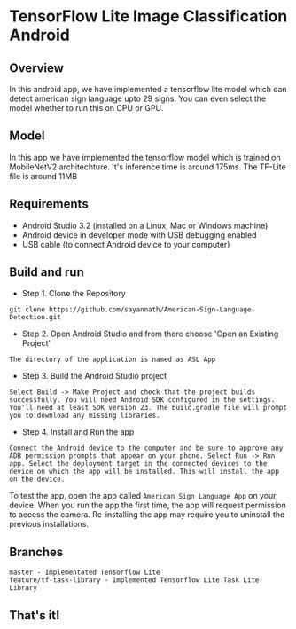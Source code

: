 # TensorFlow Lite Image Classification Android

## Overview

In this android app, we have implemented a tensorflow lite model which can detect american sign language upto 29 signs. You can even select the model whether to run this on CPU or GPU.

## Model

In this app we have implemented the tensorflow model which is trained on MobileNetV2 architechture. It's inference time is around 175ms. The TF-Lite file is around 11MB

## Requirements

* Android Studio 3.2 (installed on a Linux, Mac or Windows machine)
* Android device in developer mode with USB debugging enabled
* USB cable (to connect Android device to your computer)

## Build and run

* Step 1. Clone the Repository
```
git clone https://github.com/sayannath/American-Sign-Language-Detection.git
```
* Step 2. Open Android Studio and from there choose 'Open an Existing Project'
```
The directory of the application is named as ASL App
```
* Step 3. Build the Android Studio project
```
Select Build -> Make Project and check that the project builds successfully. You will need Android SDK configured in the settings. You'll need at least SDK version 23. The build.gradle file will prompt you to download any missing libraries.
```
* Step 4. Install and Run the app
```
Connect the Android device to the computer and be sure to approve any ADB permission prompts that appear on your phone. Select Run -> Run app. Select the deployment target in the connected devices to the device on which the app will be installed. This will install the app on the device.
```
To test the app, open the app called ```American Sign Language App``` on your device. When you run the app the first time, the app will request permission to access the camera. Re-installing the app may require you to uninstall the previous installations.

## Branches
```
master - Implementated Tensorflow Lite
feature/tf-task-library - Implemented Tensorflow Lite Task Lite Library
```

## That's it!
